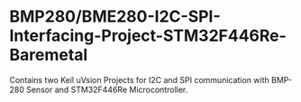 # BMP280/BME280-I2C-SPI-Interfacing-Project-STM32F446Re-Baremetal

Contains two Keil uVsion Projects for I2C and SPI communication with BMP-280 Sensor and STM32F446Re Microcontroller.
